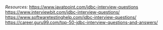 _Resources:_
https://www.javatpoint.com/jdbc-interview-questions
https://www.interviewbit.com/jdbc-interview-questions/
https://www.softwaretestinghelp.com/jdbc-interview-questions/
https://career.guru99.com/top-50-jdbc-interview-questions-and-answers/
